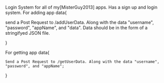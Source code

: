 Login System for all of my[MisterGuy2013] apps.
Has a sign up and login system.
For adding app data{

send a Post Request to /addUserData. Along with the data "username", "password", "appName", and "data". Data should be in the form of a stringifyed JSON file.

}

For getting app data{

    Send a Post Request to /getUserData. Along with the data "username", "password", and "appName";

}